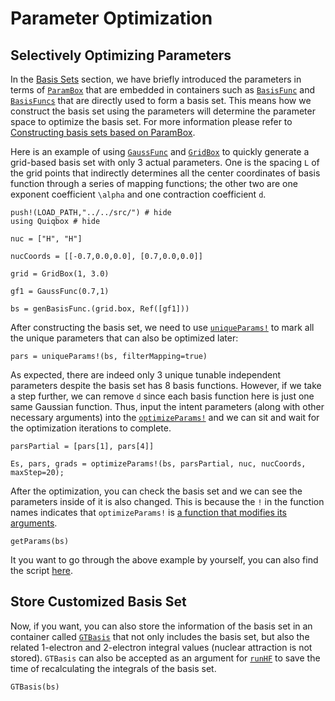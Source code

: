 # Parameter Optimization

## Selectively Optimizing Parameters

In the [Basis Sets](@ref) section, we have briefly introduced the parameters in terms of [`ParamBox`](@ref) that are embedded in containers such as [`BasisFunc`](@ref) and [`BasisFuncs`](@ref) that are directly used to form a basis set. This means how we construct the basis set using the parameters will determine the parameter space to optimize the basis set. For more information please refer to [Constructing basis sets based on ParamBox](@ref).

Here is an example of using [`GaussFunc`](@ref) and [`GridBox`](@ref) to quickly generate a grid-based basis set with only 3 actual parameters. One is the spacing ``L`` of the grid points that indirectly determines all the center coordinates of basis function through a series of mapping functions; the other two are one exponent coefficient ``\alpha`` and one contraction coefficient ``d``.
```@repl 4
push!(LOAD_PATH,"../../src/") # hide
using Quiqbox # hide

nuc = ["H", "H"]

nucCoords = [[-0.7,0.0,0.0], [0.7,0.0,0.0]]

grid = GridBox(1, 3.0)

gf1 = GaussFunc(0.7,1)

bs = genBasisFunc.(grid.box, Ref([gf1]))
```

After constructing the basis set, we need to use [`uniqueParams!`](@ref) to mark all the 
unique parameters that can also be optimized later:
```@repl 4
pars = uniqueParams!(bs, filterMapping=true)
```

As expected, there are indeed only 3 unique tunable independent parameters despite the basis set has 8 basis functions. However, if we take a step further, we can remove ``d`` since each basis function here is just one same Gaussian function. Thus, input the intent parameters (along with other necessary arguments) into the [`optimizeParams!`](@ref) and we can sit and wait for the optimization iterations to complete.
```@repl 4
parsPartial = [pars[1], pars[4]]

Es, pars, grads = optimizeParams!(bs, parsPartial, nuc, nucCoords, maxStep=20);
```

After the optimization, you can check the basis set and we can see the parameters inside of it is also changed. This is because the `!` in the function names indicates that `optimizeParams!` is [a function that modifies its arguments](https://docs.julialang.org/en/v1/manual/style-guide/#bang-convention).
```@repl 4
getParams(bs)
```

It you want to go through the above example by yourself, you can also find the script [here](https://github.com/frankwswang/Quiqbox.jl/blob/main/examples/OptimizeParams.jl).

## Store Customized Basis Set

Now, if you want, you can also store the information of the basis set in an container called [`GTBasis`](@ref) that not only includes the basis set, but also the related 1-electron and 2-electron integral values (nuclear attraction is not stored). `GTBasis` can also be accepted as an argument for [`runHF`](@ref) to save the time of recalculating the integrals of the basis set.
```@repl 4
GTBasis(bs)
```